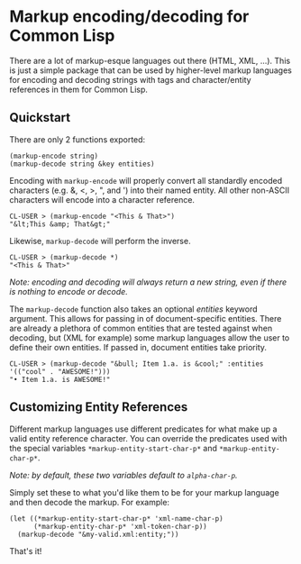 # Markup encoding/decoding for Common Lisp

There are a lot of markup-esque languages out there (HTML, XML, ...). This is just a simple package that can be used by higher-level markup languages for encoding and decoding strings with tags and character/entity references in them for Common Lisp.

## Quickstart

There are only 2 functions exported:

    (markup-encode string)
    (markup-decode string &key entities)

Encoding with `markup-encode` will properly convert all standardly encoded characters (e.g. &, <, >, ", and ') into their named entity. All other non-ASCII characters will encode into a character reference.

    CL-USER > (markup-encode "<This & That>")
    "&lt;This &amp; That&gt;"

Likewise, `markup-decode` will perform the inverse.

    CL-USER > (markup-decode *)
    "<This & That>"

*Note: encoding and decoding will always return a new string, even if there is nothing to encode or decode.*

The `markup-decode` function also takes an optional *entities* keyword argument. This allows for passing in of document-specific entities. There are already a plethora of common entities that are tested against when decoding, but (XML for example) some markup languages allow the user to define their own entities. If passed in, document entities take priority.

    CL-USER > (markup-decode "&bull; Item 1.a. is &cool;" :entities '(("cool" . "AWESOME!")))
    "• Item 1.a. is AWESOME!"

## Customizing Entity References

Different markup languages use different predicates for what make up a valid entity reference character. You can override the predicates used with the special variables `*markup-entity-start-char-p*` and `*markup-entity-char-p*`.

*Note: by default, these two variables default to `alpha-char-p`.*

Simply set these to what you'd like them to be for your markup language and then decode the markup. For example:

    (let ((*markup-entity-start-char-p* 'xml-name-char-p)
          (*markup-entity-char-p* 'xml-token-char-p))
      (markup-decode "&my-valid.xml:entity;"))

That's it!
